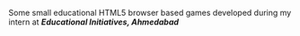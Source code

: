 Some small educational HTML5 browser based games developed during my intern at ***Educational Initiatives, Ahmedabad***